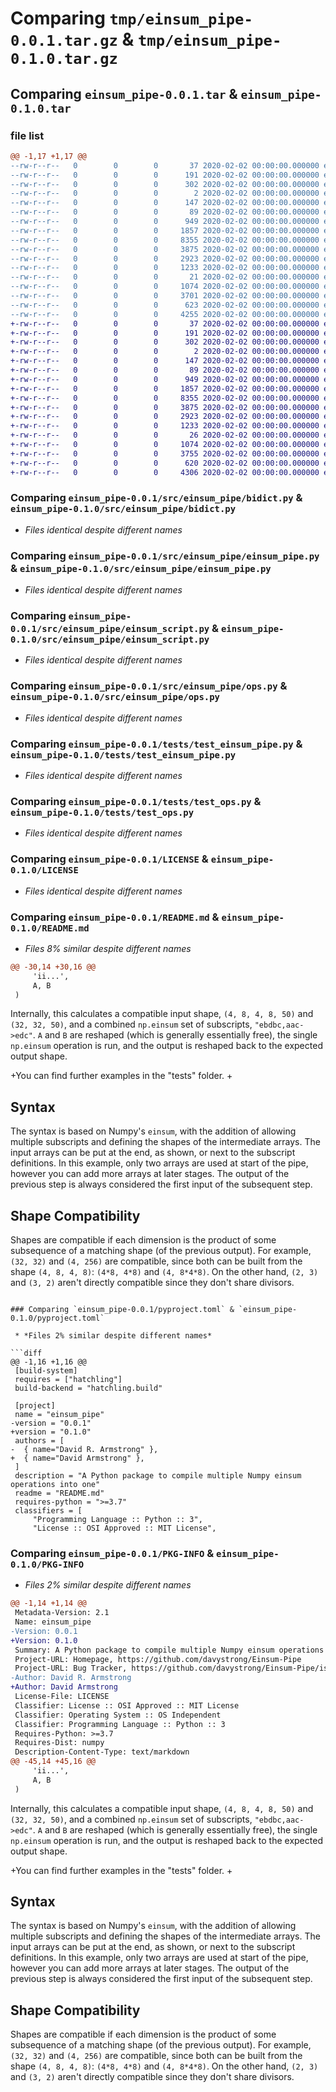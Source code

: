 # Comparing `tmp/einsum_pipe-0.0.1.tar.gz` & `tmp/einsum_pipe-0.1.0.tar.gz`

## Comparing `einsum_pipe-0.0.1.tar` & `einsum_pipe-0.1.0.tar`

### file list

```diff
@@ -1,17 +1,17 @@
--rw-r--r--   0        0        0       37 2020-02-02 00:00:00.000000 einsum_pipe-0.0.1/.pytest_cache/.gitignore
--rw-r--r--   0        0        0      191 2020-02-02 00:00:00.000000 einsum_pipe-0.0.1/.pytest_cache/CACHEDIR.TAG
--rw-r--r--   0        0        0      302 2020-02-02 00:00:00.000000 einsum_pipe-0.0.1/.pytest_cache/README.md
--rw-r--r--   0        0        0        2 2020-02-02 00:00:00.000000 einsum_pipe-0.0.1/.pytest_cache/v/cache/stepwise
--rw-r--r--   0        0        0      147 2020-02-02 00:00:00.000000 einsum_pipe-0.0.1/.vscode/settings.json
--rw-r--r--   0        0        0       89 2020-02-02 00:00:00.000000 einsum_pipe-0.0.1/src/einsum_pipe/__init__.py
--rw-r--r--   0        0        0      949 2020-02-02 00:00:00.000000 einsum_pipe-0.0.1/src/einsum_pipe/bidict.py
--rw-r--r--   0        0        0     1857 2020-02-02 00:00:00.000000 einsum_pipe-0.0.1/src/einsum_pipe/einsum_pipe.py
--rw-r--r--   0        0        0     8355 2020-02-02 00:00:00.000000 einsum_pipe-0.0.1/src/einsum_pipe/einsum_script.py
--rw-r--r--   0        0        0     3875 2020-02-02 00:00:00.000000 einsum_pipe-0.0.1/src/einsum_pipe/ops.py
--rw-r--r--   0        0        0     2923 2020-02-02 00:00:00.000000 einsum_pipe-0.0.1/tests/test_einsum_pipe.py
--rw-r--r--   0        0        0     1233 2020-02-02 00:00:00.000000 einsum_pipe-0.0.1/tests/test_ops.py
--rw-r--r--   0        0        0       21 2020-02-02 00:00:00.000000 einsum_pipe-0.0.1/.gitignore
--rw-r--r--   0        0        0     1074 2020-02-02 00:00:00.000000 einsum_pipe-0.0.1/LICENSE
--rw-r--r--   0        0        0     3701 2020-02-02 00:00:00.000000 einsum_pipe-0.0.1/README.md
--rw-r--r--   0        0        0      623 2020-02-02 00:00:00.000000 einsum_pipe-0.0.1/pyproject.toml
--rw-r--r--   0        0        0     4255 2020-02-02 00:00:00.000000 einsum_pipe-0.0.1/PKG-INFO
+-rw-r--r--   0        0        0       37 2020-02-02 00:00:00.000000 einsum_pipe-0.1.0/.pytest_cache/.gitignore
+-rw-r--r--   0        0        0      191 2020-02-02 00:00:00.000000 einsum_pipe-0.1.0/.pytest_cache/CACHEDIR.TAG
+-rw-r--r--   0        0        0      302 2020-02-02 00:00:00.000000 einsum_pipe-0.1.0/.pytest_cache/README.md
+-rw-r--r--   0        0        0        2 2020-02-02 00:00:00.000000 einsum_pipe-0.1.0/.pytest_cache/v/cache/stepwise
+-rw-r--r--   0        0        0      147 2020-02-02 00:00:00.000000 einsum_pipe-0.1.0/.vscode/settings.json
+-rw-r--r--   0        0        0       89 2020-02-02 00:00:00.000000 einsum_pipe-0.1.0/src/einsum_pipe/__init__.py
+-rw-r--r--   0        0        0      949 2020-02-02 00:00:00.000000 einsum_pipe-0.1.0/src/einsum_pipe/bidict.py
+-rw-r--r--   0        0        0     1857 2020-02-02 00:00:00.000000 einsum_pipe-0.1.0/src/einsum_pipe/einsum_pipe.py
+-rw-r--r--   0        0        0     8355 2020-02-02 00:00:00.000000 einsum_pipe-0.1.0/src/einsum_pipe/einsum_script.py
+-rw-r--r--   0        0        0     3875 2020-02-02 00:00:00.000000 einsum_pipe-0.1.0/src/einsum_pipe/ops.py
+-rw-r--r--   0        0        0     2923 2020-02-02 00:00:00.000000 einsum_pipe-0.1.0/tests/test_einsum_pipe.py
+-rw-r--r--   0        0        0     1233 2020-02-02 00:00:00.000000 einsum_pipe-0.1.0/tests/test_ops.py
+-rw-r--r--   0        0        0       26 2020-02-02 00:00:00.000000 einsum_pipe-0.1.0/.gitignore
+-rw-r--r--   0        0        0     1074 2020-02-02 00:00:00.000000 einsum_pipe-0.1.0/LICENSE
+-rw-r--r--   0        0        0     3755 2020-02-02 00:00:00.000000 einsum_pipe-0.1.0/README.md
+-rw-r--r--   0        0        0      620 2020-02-02 00:00:00.000000 einsum_pipe-0.1.0/pyproject.toml
+-rw-r--r--   0        0        0     4306 2020-02-02 00:00:00.000000 einsum_pipe-0.1.0/PKG-INFO
```

### Comparing `einsum_pipe-0.0.1/src/einsum_pipe/bidict.py` & `einsum_pipe-0.1.0/src/einsum_pipe/bidict.py`

 * *Files identical despite different names*

### Comparing `einsum_pipe-0.0.1/src/einsum_pipe/einsum_pipe.py` & `einsum_pipe-0.1.0/src/einsum_pipe/einsum_pipe.py`

 * *Files identical despite different names*

### Comparing `einsum_pipe-0.0.1/src/einsum_pipe/einsum_script.py` & `einsum_pipe-0.1.0/src/einsum_pipe/einsum_script.py`

 * *Files identical despite different names*

### Comparing `einsum_pipe-0.0.1/src/einsum_pipe/ops.py` & `einsum_pipe-0.1.0/src/einsum_pipe/ops.py`

 * *Files identical despite different names*

### Comparing `einsum_pipe-0.0.1/tests/test_einsum_pipe.py` & `einsum_pipe-0.1.0/tests/test_einsum_pipe.py`

 * *Files identical despite different names*

### Comparing `einsum_pipe-0.0.1/tests/test_ops.py` & `einsum_pipe-0.1.0/tests/test_ops.py`

 * *Files identical despite different names*

### Comparing `einsum_pipe-0.0.1/LICENSE` & `einsum_pipe-0.1.0/LICENSE`

 * *Files identical despite different names*

### Comparing `einsum_pipe-0.0.1/README.md` & `einsum_pipe-0.1.0/README.md`

 * *Files 8% similar despite different names*

```diff
@@ -30,14 +30,16 @@
     'ii...',
     A, B
 )
 ```
 
 Internally, this calculates a compatible input shape, `(4, 8, 4, 8, 50)` and `(32, 32, 50)`, and a combined `np.einsum` set of subscripts, `"ebdbc,aac->edc"`. `A` and `B` are reshaped (which is generally essentially free), the single `np.einsum` operation is run, and the output is reshaped back to the expected output shape.
 
+You can find further examples in the "tests" folder.
+
 ## Syntax
 
 The syntax is based on Numpy's `einsum`, with the addition of allowing multiple subscripts and defining the shapes of the intermediate arrays. The input arrays can be put at the end, as shown, or next to the subscript definitions. In this example, only two arrays are used at start of the pipe, however you can add more arrays at later stages. The output of the previous step is always considered the first input of the subsequent step.
 
 ## Shape Compatibility
 
 Shapes are compatible if each dimension is the product of some subsequence of a matching shape (of the previous output). For example, `(32, 32)` and `(4, 256)` are compatible, since both can be built from the shape `(4, 8, 4, 8)`: `(4*8, 4*8)` and `(4, 8*4*8)`. On the other hand, `(2, 3)` and `(3, 2)` aren't directly compatible since they don't share divisors.
```

### Comparing `einsum_pipe-0.0.1/pyproject.toml` & `einsum_pipe-0.1.0/pyproject.toml`

 * *Files 2% similar despite different names*

```diff
@@ -1,16 +1,16 @@
 [build-system]
 requires = ["hatchling"]
 build-backend = "hatchling.build"
 
 [project]
 name = "einsum_pipe"
-version = "0.0.1"
+version = "0.1.0"
 authors = [
-  { name="David R. Armstrong" },
+  { name="David Armstrong" },
 ]
 description = "A Python package to compile multiple Numpy einsum operations into one"
 readme = "README.md"
 requires-python = ">=3.7"
 classifiers = [
     "Programming Language :: Python :: 3",
     "License :: OSI Approved :: MIT License",
```

### Comparing `einsum_pipe-0.0.1/PKG-INFO` & `einsum_pipe-0.1.0/PKG-INFO`

 * *Files 2% similar despite different names*

```diff
@@ -1,14 +1,14 @@
 Metadata-Version: 2.1
 Name: einsum_pipe
-Version: 0.0.1
+Version: 0.1.0
 Summary: A Python package to compile multiple Numpy einsum operations into one
 Project-URL: Homepage, https://github.com/davystrong/Einsum-Pipe
 Project-URL: Bug Tracker, https://github.com/davystrong/Einsum-Pipe/issues
-Author: David R. Armstrong
+Author: David Armstrong
 License-File: LICENSE
 Classifier: License :: OSI Approved :: MIT License
 Classifier: Operating System :: OS Independent
 Classifier: Programming Language :: Python :: 3
 Requires-Python: >=3.7
 Requires-Dist: numpy
 Description-Content-Type: text/markdown
@@ -45,14 +45,16 @@
     'ii...',
     A, B
 )
 ```
 
 Internally, this calculates a compatible input shape, `(4, 8, 4, 8, 50)` and `(32, 32, 50)`, and a combined `np.einsum` set of subscripts, `"ebdbc,aac->edc"`. `A` and `B` are reshaped (which is generally essentially free), the single `np.einsum` operation is run, and the output is reshaped back to the expected output shape.
 
+You can find further examples in the "tests" folder.
+
 ## Syntax
 
 The syntax is based on Numpy's `einsum`, with the addition of allowing multiple subscripts and defining the shapes of the intermediate arrays. The input arrays can be put at the end, as shown, or next to the subscript definitions. In this example, only two arrays are used at start of the pipe, however you can add more arrays at later stages. The output of the previous step is always considered the first input of the subsequent step.
 
 ## Shape Compatibility
 
 Shapes are compatible if each dimension is the product of some subsequence of a matching shape (of the previous output). For example, `(32, 32)` and `(4, 256)` are compatible, since both can be built from the shape `(4, 8, 4, 8)`: `(4*8, 4*8)` and `(4, 8*4*8)`. On the other hand, `(2, 3)` and `(3, 2)` aren't directly compatible since they don't share divisors.
```

